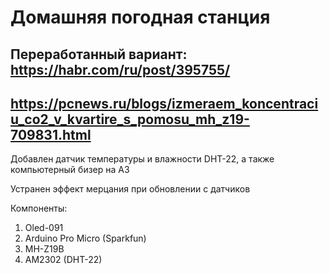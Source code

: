 # Домашняя погодная станция

## Переработанный вариант: https://habr.com/ru/post/395755/
## https://pcnews.ru/blogs/izmeraem_koncentraciu_co2_v_kvartire_s_pomosu_mh_z19-709831.html

Добавлен датчик температуры и влажности DHT-22, а также компьютерный бизер на А3

Устранен эффект мерцания при обновлении с датчиков

Компоненты:
1. Oled-091
2. Arduino Pro Micro (Sparkfun)
3. MH-Z19B
4. AM2302 (DHT-22)
